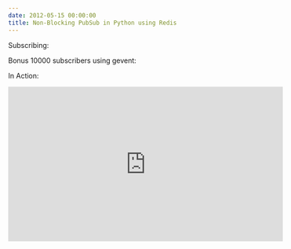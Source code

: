 ```yaml
---
date: 2012-05-15 00:00:00
title: Non-Blocking PubSub in Python using Redis
---
```


<script src="https://gist.github.com/2935349.js?file=pub.py" type="text/javascript"></script>


Subscribing:
<script src="https://gist.github.com/2935349.js?file=sub.py" type="text/javascript"></script>

Bonus 10000 subscribers using gevent:
<script src="https://gist.github.com/2935349.js?file=zerg_rush.py" type="text/javascript"></script>

In Action:
<iframe width="560" height="315" src="http://www.youtube-nocookie.com/embed/CG4ieKmnyWY?rel=0" frameborder="0"></iframe>
